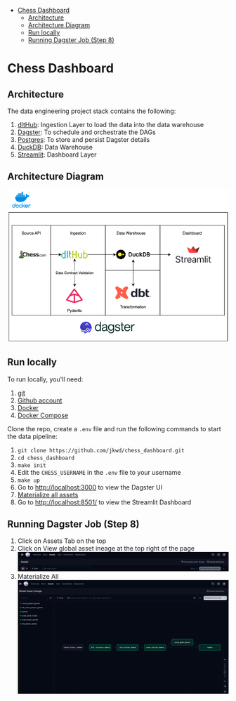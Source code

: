 - [Chess Dashboard](#chess-dashboard)
  - [Architecture](#architecture)
  - [Architecture Diagram](#architecture-diagram)
  - [Run locally](#run-locally)
  - [Running Dagster Job (Step 8)](#running-dagster-job-step-8)

# Chess Dashboard
## Architecture
The data engineering project stack contains the following:
1. [dltHub](https://dlthub.com/): Ingestion Layer to load the data into the data warehouse
2. [Dagster](https://dagster.io/): To schedule and orchestrate the DAGs
3. [Postgres](https://www.postgresql.org/): To store and persist Dagster details
4. [DuckDB](https://duckdb.org/): Data Warehouse
5. [Streamlit](https://streamlit.io/): Dashboard Layer

## Architecture Diagram
![](img/architecture.png)

## Run locally
To run locally, you'll need:
1. [git](https://git-scm.com/book/en/v2/Getting-Started-Installing-Git)
2. [Github account](https://github.com/)
3. [Docker](https://docs.docker.com/engine/install/)
4. [Docker Compose](https://docs.docker.com/compose/install/)

Clone the repo, create a `.env` file and run the following commands to start the data pipeline:

1. `git clone https://github.com/jkwd/chess_dashboard.git`
2. `cd chess_dashboard`
3. `make init`
4. Edit the `CHESS_USERNAME` in the `.env` file to your username
5. `make up`
6. Go to [http://localhost:3000](http://localhost:3000) to view the Dagster UI
7. [Materialize all assets](#running-dagster-job-step-8)
8. Go to [http://localhost:8501/](http://localhost:8501/) to view the Streamlit Dashboard

## Running Dagster Job (Step 8)
1. Click on Assets Tab on the top
2. Click on View global asset ineage at the top right of the page
![](img/dagster_assets.png)
3. Materialize All
![](img/lineage.png)